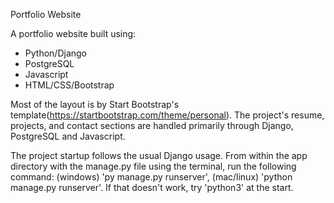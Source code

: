 Portfolio Website

A portfolio website built using:
- Python/Django
- PostgreSQL
- Javascript
- HTML/CSS/Bootstrap

Most of the layout is by Start Bootstrap's template(https://startbootstrap.com/theme/personal). The project's resume, projects, and contact sections are handled primarily through Django, PostgreSQL and Javascript.

The project startup follows the usual Django usage. From within the app directory with the manage.py file using the terminal, run the following command: (windows) 'py manage.py runserver', (mac/linux) 'python manage.py runserver'. If that doesn't work, try 'python3' at the start.